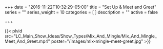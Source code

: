 +++
date = "2016-11-22T10:32:29-05:00"
title = "Set Up & Meet and Greet"
series = ""
series_weight = 10
categories = [
]
description = ""
active = false

+++

{{< plvid src="LC_Main_Show_Ideas/Show_Types/Mix_And_Mingle/Mix_And_Mingle_Meet_And_Greet.mp4" poster="/images/mix-mingle-meet-greet.jpg" >}}

